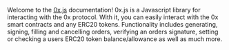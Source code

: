 Welcome to the [0x.js](https://github.com/0xProject/0x.js) documentation! 0x.js is a Javascript library for interacting with the 0x protocol. With it, you can easily interact with the 0x smart contracts and any ERC20 tokens. Functionality includes generating, signing, filling and cancelling orders, verifying an orders signature, setting or checking a users ERC20 token balance/allowance as well as much more.
